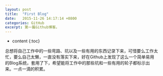 ```yaml
---
layout: post
title:  "First Blog"
date:   2015-11-26 14:17:14 +0800
categories: GitHub
excerpt: 第一篇Github博客。
---
```


* content
{:toc}

总想将自己工作中的一些弯路、坑以及一些有用的东西记录下来，可惜要么工作太忙，要么自己太懒，一直没有落实下来，好在Github上发现了这么一个简单易用的Blog系统，套用了下，希望能将工作中的那些坑和一些有用的轮子都标示出来。一点一滴的积累。   

